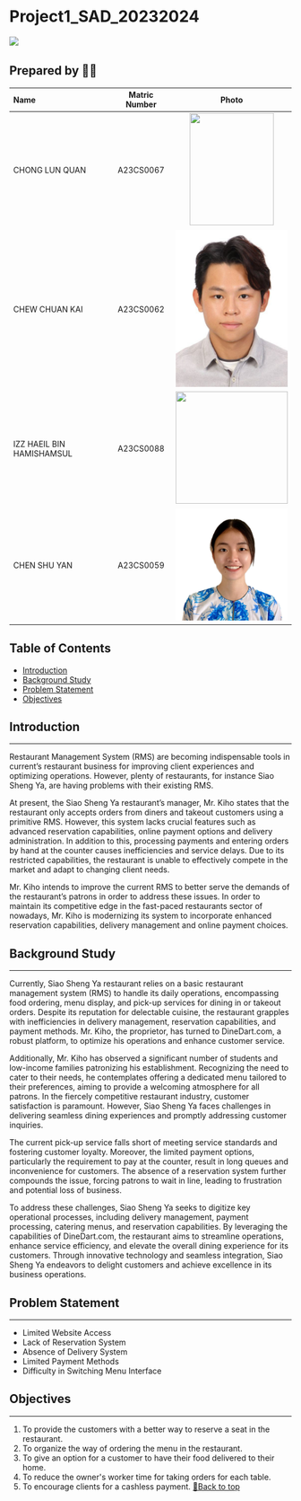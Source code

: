 # Project1_SAD_20232024

<image src = "image/restaurant2.webp">

## Prepared by 🧑‍💻

| Name             | Matric Number | Photo                                                         |
| :---------------- | :-------------: | :------------------------------------------------------------: |
| CHONG LUN QUAN          | A23CS0067        | <img src="https://github.com/ChuanKai1410/Project1_SAD_20232024/assets/147676251/35322cb7-8a85-4dd2-9d53-9e2f8e21d608" width=150px, height=200px>    |
| CHEW CHUAN KAI            | A23CS0062     | <img src="image/chuankai.jpg" width=200px height=280px>    |
| IZZ HAEIL BIN HAMISHAMSUL                | A23CS0088       | <img src="" width=200px, height=200px>         |
| CHEN SHU YAN           | A23CS0059     | <img src="image/sy.jpg" width=200px, height=200px>    |

## Table of Contents

- [Introduction](#introduction)
- [Background Study](#background-study)
- [Problem Statement](#problem-statement)
- [Objectives](#objectives)


## Introduction
----
Restaurant Management System (RMS) are becoming indispensable tools in current’s restaurant business for improving client experiences and optimizing operations. However, plenty of restaurants, for instance Siao Sheng Ya, are having problems with their existing RMS. 

At present, the Siao Sheng Ya restaurant’s manager, Mr. Kiho states that the restaurant only accepts orders from diners and takeout customers using a primitive RMS. However, this system lacks crucial features such as advanced reservation capabilities, online payment options and delivery administration. In addition to this, processing payments and entering orders by hand at the counter causes inefficiencies and service delays. Due to its restricted capabilities, the restaurant is unable to effectively compete in the market and adapt to changing client needs. 

Mr. Kiho intends to improve the current RMS to better serve the demands of the restaurant’s patrons in order to address these issues. In order to maintain its competitive edge in the fast-paced restaurants sector of nowadays, Mr. Kiho is modernizing its system to incorporate enhanced reservation capabilities, delivery management and online payment choices. 


## Background Study
---
Currently, Siao Sheng Ya restaurant relies on a basic restaurant management system (RMS) to handle its daily operations, encompassing food ordering, menu display, and pick-up services for dining in or takeout orders. Despite its reputation for delectable cuisine, the restaurant grapples with inefficiencies in delivery management, reservation capabilities, and payment methods. Mr. Kiho, the proprietor, has turned to DineDart.com, a robust platform, to optimize his operations and enhance customer service.

Additionally, Mr. Kiho has observed a significant number of students and low-income families patronizing his establishment. Recognizing the need to cater to their needs, he contemplates offering a dedicated menu tailored to their preferences, aiming to provide a welcoming atmosphere for all patrons. In the fiercely competitive restaurant industry, customer satisfaction is paramount. However, Siao Sheng Ya faces challenges in delivering seamless dining experiences and promptly addressing customer inquiries.

The current pick-up service falls short of meeting service standards and fostering customer loyalty. Moreover, the limited payment options, particularly the requirement to pay at the counter, result in long queues and inconvenience for customers. The absence of a reservation system further compounds the issue, forcing patrons to wait in line, leading to frustration and potential loss of business.

To address these challenges, Siao Sheng Ya seeks to digitize key operational processes, including delivery management, payment processing, catering menus, and reservation capabilities. By leveraging the capabilities of DineDart.com, the restaurant aims to streamline operations, enhance service efficiency, and elevate the overall dining experience for its customers. Through innovative technology and seamless integration, Siao Sheng Ya endeavors to delight customers and achieve excellence in its business operations.


## Problem Statement
---
- Limited Website Access
- Lack of Reservation System
- Absence of Delivery System
- Limited Payment Methods
- Difficulty in Switching Menu Interface


## Objectives
---
1. To provide the customers with a better way to reserve a seat in the restaurant.
2. To organize the way of ordering the menu in the restaurant.
3. To give an option for a customer to have their food delivered to their home.
4. To reduce the owner's worker time for taking orders for each table.
5. To encourage clients for a cashless payment.
[🔼Back to top](#Project1_SAD_20232024)
